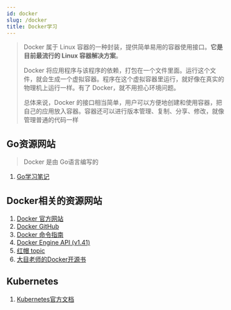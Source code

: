 ```yaml
---
id: docker
slug: /docker
title: Docker学习
---
```


> Docker 属于 Linux 容器的一种封装，提供简单易用的容器使用接口。**它是目前最流行的 Linux 容器解决方案**。
>
> Docker 将应用程序与该程序的依赖，打包在一个文件里面。运行这个文件，就会生成一个虚拟容器。程序在这个虚拟容器里运行，就好像在真实的物理机上运行一样。有了 Docker，就不用担心环境问题。
>
> 总体来说，Docker 的接口相当简单，用户可以方便地创建和使用容器，把自己的应用放入容器。容器还可以进行版本管理、复制、分享、修改，就像管理普通的代码一样

## Go资源网站

> Docker 是由 Go语言编写的

1. [Go学习笔记](https://www.topgoer.com)

## Docker相关的资源网站

1. [Docker 官方网站](https://www.docker.com/)
2. [Docker GitHub](https://github.com/docker/docker)
3. [Docker 命令指南](https://docs.docker.com/engine/reference/run/)
4. [Docker Engine API (v1.41)](https://docs.docker.com/engine/api/v1.41/)
5. [红帽 topic](https://www.redhat.com/zh/topics/)
6. [大目老师的Docker开源书](http://www.itmuch.com/categories/Docker/)

## Kubernetes

1. [Kubernetes官方文档](https://kubernetes.io/zh-cn/docs)
